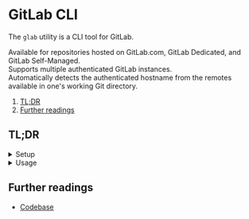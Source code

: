 # GitLab CLI

The `glab` utility is a CLI tool for GitLab.

Available for repositories hosted on GitLab.com, GitLab Dedicated, and GitLab Self-Managed.<br/>
Supports multiple authenticated GitLab instances.<br/>
Automatically detects the authenticated hostname from the remotes available in one's working Git directory.

1. [TL;DR](#tldr)
1. [Further readings](#further-readings)

## TL;DR

<details>
  <summary>Setup</summary>

```sh
# Install.
brew install 'glab'

# Start interactive configuration.
glab auth login

# Load shell completions.
glab completion -s 'fish' > "$HOME/.config/fish/completions/glab.fish"
source <(glab completion -s 'bash')
```

Global configuration file: `~/.config/glab-cli/config.yml`.<br/>
Repository-specific configuration file: `.git/glab-cli/config.yml`<br/>
They contain tokens in plaintext.

</details>

<details>
  <summary>Usage</summary>

```sh
# Get help.
glab --help
glab user --help
glab release view --help

# Make changes to the configuration.
glab config edit
glab config edit --local
glab config set 'host' 'gitlab.example.org' --global
glab config set 'git_protocol' 'ssh' --host 'gitlab.example.org'
glab config set 'api_protocol' 'https' -h 'gitlab.example.org'
glab config set 'editor' 'vim'
glab config set 'token' 'xxxxx' -h 'gitlab.com'
glab config set 'check_update' 'false' --global

# Clone repositories.
glab repo clone 'someGroup/someRepo'

# List issues.
glab issues list
glab issues list --repo 'someGroup/someNamespace/someRepo'

# List Merge Requests.
glab mr list
glab mr list --repo 'someGroup/someNamespace/someRepo'
```

</details>

<!-- Uncomment if used
<details>
  <summary>Real world use cases</summary>

```sh
```

</details>
-->

## Further readings

- [Codebase]

<!--
  Reference
  ═╬═Time══
  -->

<!-- In-article sections -->
<!-- Knowledge base -->
<!-- Files -->
<!-- Upstream -->
[codebase]: https://gitlab.com/gitlab-org/cli

<!-- Others -->
